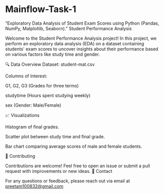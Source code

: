 # Mainflow-Task-1
“Exploratory Data Analysis of Student Exam Scores using Python (Pandas, NumPy, Matplotlib, Seaborn).”
Student Performance Analysis

Welcome to the Student Performance Analysis project! In this project, we perform an exploratory data analysis (EDA) on a dataset containing students' exam scores to uncover insights about their performance based on various factors like study time and gender.

🔍 Data Overview
Dataset: student-mat.csv

Columns of Interest:

G1, G2, G3 (Grades for three terms)

studytime (Hours spent studying weekly)

sex (Gender: Male/Female)

📈 Visualizations

Histogram of final grades.

Scatter plot between study time and final grade.

Bar chart comparing average scores of male and female students.

🤝 Contributing

Contributions are welcome! Feel free to open an issue or submit a pull request with improvements or new ideas.
📧 Contact

For any questions or feedback, please reach out via email at preetam100832@gmail.com
